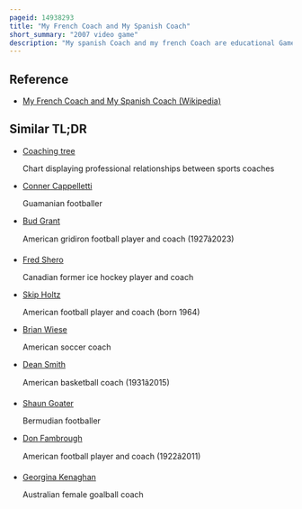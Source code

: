 ```yaml
---
pageid: 14938293
title: "My French Coach and My Spanish Coach"
short_summary: "2007 video game"
description: "My spanish Coach and my french Coach are educational Games developed by sensory sweep Studios and published by ubisoft for the nintendo Ds Ios Playstation portable and Wii. They are Part of Ubisoft's My Coach Series, and were released for the Nintendo Ds on November 6, 2007 in North America, for the Wii on November 23, 2007 in Europe, and My Spanish Coach was released for the Playstation Portable on October 7, 2008, and Ios on June 6, 2009. For their Releases in Europe and Australia, the Games were renamed My french Coach Level 1: Beginners and My spanish Coach Level 1: Beginners."
---
```


## Reference

- [My French Coach and My Spanish Coach (Wikipedia)](https://en.wikipedia.org/?curid=14938293)

## Similar TL;DR

- [Coaching tree](/tldr/en/coaching-tree)

  Chart displaying professional relationships between sports coaches

- [Conner Cappelletti](/tldr/en/conner-cappelletti)

  Guamanian footballer

- [Bud Grant](/tldr/en/bud-grant)

  American gridiron football player and coach (1927â2023)

- [Fred Shero](/tldr/en/fred-shero)

  Canadian former ice hockey player and coach

- [Skip Holtz](/tldr/en/skip-holtz)

  American football player and coach (born 1964)

- [Brian Wiese](/tldr/en/brian-wiese)

  American soccer coach

- [Dean Smith](/tldr/en/dean-smith)

  American basketball coach (1931â2015)

- [Shaun Goater](/tldr/en/shaun-goater)

  Bermudian footballer

- [Don Fambrough](/tldr/en/don-fambrough)

  American football player and coach (1922â2011)

- [Georgina Kenaghan](/tldr/en/georgina-kenaghan)

  Australian female goalball coach
